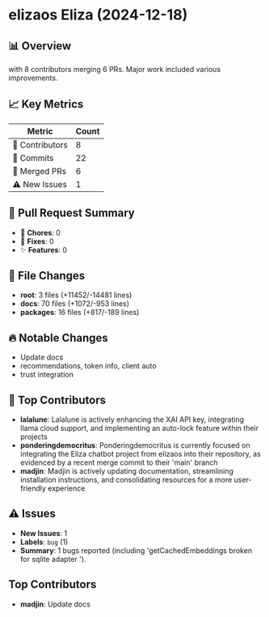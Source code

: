 # elizaos Eliza (2024-12-18)
    
## 📊 Overview
with 8 contributors merging 6 PRs. Major work included various improvements.

## 📈 Key Metrics
| Metric | Count |
|---------|--------|
| 👥 Contributors | 8 |
| 📝 Commits | 22 |
| 🔄 Merged PRs | 6 |
| ⚠️ New Issues | 1 |

## 🔄 Pull Request Summary
- 🧹 **Chores**: 0
- 🐛 **Fixes**: 0
- ✨ **Features**: 0

## 📁 File Changes
- **root**: 3 files (+11452/-14481 lines)
- **docs**: 70 files (+1072/-953 lines)
- **packages**: 16 files (+817/-189 lines)

## 🔥 Notable Changes
- Update docs
- recommendations, token info, client auto
- trust integration

## 👥 Top Contributors
- **lalalune**: Lalalune is actively enhancing the XAI API key, integrating llama cloud support, and implementing an auto-lock feature within their projects
- **ponderingdemocritus**: Ponderingdemocritus is currently focused on integrating the Eliza chatbot project from elizaos into their repository, as evidenced by a recent merge commit to their 'main' branch
- **madjin**: Madjin is actively updating documentation, streamlining installation instructions, and consolidating resources for a more user-friendly experience

## ⚠️ Issues
- **New Issues**: 1
- **Labels**: `bug` (1)
- **Summary**: 1 bugs reported (including 'getCachedEmbeddings broken for sqlite adapter ').

## Top Contributors
- **madjin**: Update docs